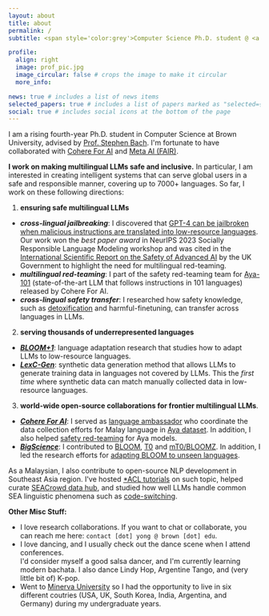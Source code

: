 ```yaml
---
layout: about
title: about
permalink: /
subtitle: <span style='color:grey'>Computer Science Ph.D. student @ <a href='https://cs.brown.edu/' style='color:#222222'>Brown University</a><br>Research Scientist Intern @ <a href='https://ai.meta.com/' style='color:#222222'>Meta AI (FAIR)</a>, Collaborator @ <a href='https://cohere.com/research' style='color:#222222'>Cohere For AI</a></span>

profile:
  align: right
  image: prof_pic.jpg
  image_circular: false # crops the image to make it circular
  more_info: 

news: true # includes a list of news items
selected_papers: true # includes a list of papers marked as "selected={true}"
social: true # includes social icons at the bottom of the page
---
```


I am a rising fourth-year Ph.D. student in Computer Science at Brown University, advised by [Prof. Stephen Bach](https://cs.brown.edu/people/sbach/). I'm fortunate to have collaborated with [Cohere For AI](https://cohere.com/research) and [Meta AI (FAIR)](https://ai.meta.com/).

**I work on making multilingual LLMs safe and inclusive.** In particular, I am interested in creating intelligent systems that can serve global users in a safe and responsible manner, covering up to 7000+ languages. So far, I work on these following directions:

1. **ensuring safe multilingual LLMs**
  - ***cross-lingual jailbreaking***: I discovered that [GPT-4 can be jailbroken when malicious instructions are translated into low-resource languages](https://arxiv.org/abs/2310.02446). <br>Our work won the *best paper award* in NeurIPS 2023 Socially Responsible Language Modeling workshop and was cited in the [International Scientific Report on the Safety of Advanced AI](https://www.gov.uk/government/publications/international-scientific-report-on-the-safety-of-advanced-ai) by the UK Government to highlight the need for multilingual red-teaming.
  - ***multilingual red-teaming***: I part of the safety red-teaming team for [Aya-101](https://arxiv.org/abs/2402.07827) (state-of-the-art LLM that follows instructions in 101 languages) released by Cohere For AI.
  - ***cross-lingual safety transfer***: I researched how safety knowledge, such as [detoxification](https://arxiv.org/abs/2406.16235) and harmful-finetuning, can transfer across languages in LLMs.


2. **serving thousands of underrepresented languages**
  - ***[BLOOM+1](https://arxiv.org/abs/2212.09535)***: language adaptation research that studies how to adapt LLMs to low-resource languages.
  - ***[LexC-Gen](https://arxiv.org/abs/2402.14086)***: synthetic data generation method that allows LLMs to generate training data in languages not covered by LLMs. This the *first time* where synthetic data can match manually collected data in low-resource languages.

3. **world-wide open-source collaborations for frontier multilingual LLMs**.
  - ***[Cohere For AI](https://cohere.com/research/aya)***: I served as [language ambassador](https://cohere.com/research/aya-contributors-test) who coordinate the data collection efforts for Malay language in [Aya dataset](https://arxiv.org/abs/2402.06619). In addition, I also helped [safety red-teaming](https://arxiv.org/abs/2402.07827) for Aya models.
  - ***[BigScience](https://bigscience.huggingface.co/)***: I contributed to [BLOOM](https://arxiv.org/abs/2211.05100), [T0](https://arxiv.org/abs/2110.08207) and [mT0/BLOOMZ](https://arxiv.org/abs/2211.01786). In addition, I led the research efforts for [adapting BLOOM to unseen languages](https://arxiv.org/abs/2212.09535).

As a Malaysian, I also contribute to open-source NLP development in Southeast Asia region. I've hosted [*ACL tutorials](https://aclanthology.org/2023.ijcnlp-tutorials.2/) on such topic, helped curate [SEACrowd data hub](https://arxiv.org/abs/2406.10118), and studied how well LLMs handle common SEA linguistic phenomena such as [code-switching](https://arxiv.org/abs/2303.13592).

**Other Misc Stuff:**
- I love research collaborations. If you want to chat or collaborate, you can reach me here: `contact [dot] yong @ brown [dot] edu`. 
- I love dancing, and I usually check out the dance scene when I attend conferences. <br>I'd consider myself a good salsa dancer, and I'm currently learning modern bachata. I also dance Lindy Hop, Argentine Tango, and (very little bit of) K-pop.
- Went to [Minerva University](https://www.minerva.edu/) so I had the opportunity to live in six different coutries (USA, UK, South Korea, India, Argentina, and Germany) during my undergraduate years.